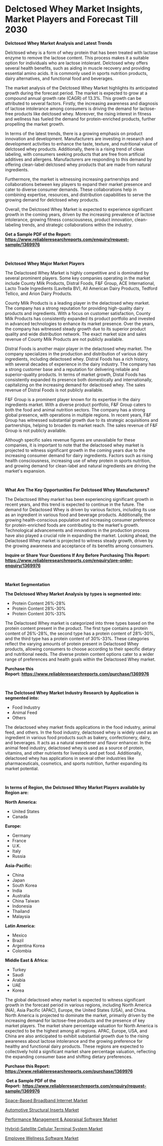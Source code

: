 <p><h1>Delctosed Whey Market Insights, Market Players and Forecast Till 2030</h1></p><p><strong>Delctosed Whey Market Analysis and Latest Trends</strong></p>
<p><p>Delctosed whey is a form of whey protein that has been treated with lactase enzyme to remove the lactose content. This process makes it a suitable option for individuals who are lactose intolerant. Delctosed whey offers several health benefits, such as aiding in muscle recovery and providing essential amino acids. It is commonly used in sports nutrition products, dairy alternatives, and functional food and beverages.</p><p>The market analysis of the Delctosed Whey Market highlights its anticipated growth during the forecast period. The market is expected to grow at a compound annual growth rate (CAGR) of 13.3%. This growth can be attributed to several factors. Firstly, the increasing awareness and diagnosis of lactose intolerance among consumers is driving the demand for lactose-free products like delctosed whey. Moreover, the rising interest in fitness and wellness has fueled the demand for protein-enriched products, further propelling the market growth.</p><p>In terms of the latest trends, there is a growing emphasis on product innovation and development. Manufacturers are investing in research and development activities to enhance the taste, texture, and nutritional value of delctosed whey products. Additionally, there is a rising trend of clean labeling, with consumers seeking products that are free from artificial additives and allergens. Manufacturers are responding to this demand by offering clean-label delctosed whey products that are made from natural ingredients.</p><p>Furthermore, the market is witnessing increasing partnerships and collaborations between key players to expand their market presence and cater to diverse consumer demands. These collaborations help in combining expertise, resources, and distribution capabilities to serve the growing demand for delctosed whey products.</p><p>Overall, the Delctosed Whey Market is expected to experience significant growth in the coming years, driven by the increasing prevalence of lactose intolerance, growing fitness consciousness, product innovation, clean-labeling trends, and strategic collaborations within the industry.</p></p>
<p><strong>Get a Sample PDF of the Report:&nbsp; <a href="https://www.reliableresearchreports.com/enquiry/request-sample/1369976">https://www.reliableresearchreports.com/enquiry/request-sample/1369976</a></strong></p>
<p>&nbsp;</p>
<p><strong>Delctosed Whey Major Market Players</strong></p>
<p><p>The Delactosed Whey Market is highly competitive and is dominated by several prominent players. Some key companies operating in the market include County Milk Products, Distral Foods, F&F Group, ACE International, Lacto Trade Ingredients (Lavitella BV), All American Dairy Products, Tedford Tellico, and Arion Dairy Products.</p><p>County Milk Products is a leading player in the delactosed whey market. The company has a strong reputation for providing high-quality dairy products and ingredients. With a focus on customer satisfaction, County Milk Products has consistently expanded its product portfolio and invested in advanced technologies to enhance its market presence. Over the years, the company has witnessed steady growth due to its superior product quality and wide distribution network. The exact market size and sales revenue of County Milk Products are not publicly available.</p><p>Distral Foods is another major player in the delactosed whey market. The company specializes in the production and distribution of various dairy ingredients, including delactosed whey. Distral Foods has a rich history, with several decades of experience in the dairy industry. The company has a strong customer base and a reputation for delivering reliable and superior-quality products. In terms of market growth, Distal Foods has consistently expanded its presence both domestically and internationally, capitalizing on the increasing demand for delactosed whey. The sales revenue of Distral Foods is not publicly available.</p><p>F&F Group is a prominent player known for its expertise in the dairy ingredients market. With a diverse product portfolio, F&F Group caters to both the food and animal nutrition sectors. The company has a strong global presence, with operations in multiple regions. In recent years, F&F Group has witnessed substantial growth due to its strategic acquisitions and partnerships, helping to broaden its market reach. The sales revenue of F&F Group is not publicly available.</p><p>Although specific sales revenue figures are unavailable for these companies, it is important to note that the delactosed whey market is projected to witness significant growth in the coming years due to the increasing consumer demand for dairy ingredients. Factors such as rising health consciousness, increasing use of whey protein in sports nutrition, and growing demand for clean-label and natural ingredients are driving the market's expansion.</p></p>
<p>&nbsp;</p>
<p><strong>What Are The Key Opportunities For Delctosed Whey Manufacturers?</strong></p>
<p><p>The Delactosed Whey market has been experiencing significant growth in recent years, and this trend is expected to continue in the future. The demand for Delactosed Whey is driven by various factors, including its use as an ingredient in various food and beverage products. Additionally, the growing health-conscious population and increasing consumer preference for protein-enriched foods are contributing to the market's growth. Technological advancements and innovations in the production process have also played a crucial role in expanding the market. Looking ahead, the Delactosed Whey market is projected to witness steady growth, driven by the growing awareness and acceptance of its benefits among consumers.</p></p>
<p><strong>Inquire or Share Your Questions If Any Before Purchasing This Report: <a href="https://www.reliableresearchreports.com/enquiry/pre-order-enquiry/1369976">https://www.reliableresearchreports.com/enquiry/pre-order-enquiry/1369976</a></strong></p>
<p>&nbsp;</p>
<p><strong>Market Segmentation</strong></p>
<p><strong>The Delctosed Whey Market Analysis by types is segmented into:</strong></p>
<p><ul><li>Protein Content 26%-28%</li><li>Protein Content 28%-30%</li><li>Protein Content 30%-33%</li></ul></p>
<p><p>The Delactosed Whey market is categorized into three types based on the protein content present in the product. The first type contains a protein content of 26%-28%, the second type has a protein content of 28%-30%, and the third type has a protein content of 30%-33%. These categories reflect the varying amounts of protein present in Delactosed Whey products, allowing consumers to choose according to their specific dietary and nutritional needs. The diverse protein content options cater to a wider range of preferences and health goals within the Delactosed Whey market.</p></p>
<p><strong>Purchase this Report:&nbsp;<a href="https://www.reliableresearchreports.com/purchase/1369976">https://www.reliableresearchreports.com/purchase/1369976</a></strong></p>
<p>&nbsp;</p>
<p><strong>The Delctosed Whey Market Industry Research by Application is segmented into:</strong></p>
<p><ul><li>Food Industry</li><li>Animal Feed</li><li>Others</li></ul></p>
<p><p>The delactosed whey market finds applications in the food industry, animal feed, and others. In the food industry, delactosed whey is widely used as an ingredient in various food products such as bakery, confectionery, dairy, and beverages. It acts as a natural sweetener and flavor enhancer. In the animal feed industry, delactosed whey is used as a source of protein, vitamins, and other nutrients for livestock and pet food. Additionally, delactosed whey has applications in several other industries like pharmaceuticals, cosmetics, and sports nutrition, further expanding its market potential.</p></p>
<p>&nbsp;</p>
<p><strong>In terms of Region, the Delctosed Whey Market Players available by Region are:</strong></p>
<p>
    <p> <strong> North America: </strong>
        <ul>
            <li>United States</li>
            <li>Canada</li>
        </ul>
        </p> 
    <p> <strong> Europe: </strong>
        <ul>
            <li>Germany</li>
            <li>France</li>
            <li>U.K.</li>
            <li>Italy</li>
            <li>Russia</li>
        </ul>
        </p> 
    <p> <strong> Asia-Pacific: </strong>
        <ul>
            <li>China</li>
            <li>Japan</li>
            <li>South Korea</li>
            <li>India</li>
            <li>Australia</li>
            <li>China Taiwan</li>
            <li>Indonesia</li>
            <li>Thailand</li>
            <li>Malaysia</li>
        </ul>
        </p> 
    <p> <strong> Latin America: </strong>
        <ul>
            <li>Mexico</li>
            <li>Brazil</li>
            <li>Argentina Korea</li>
            <li>Colombia</li>
        </ul>
        </p> 
    <p> <strong> Middle East & Africa: </strong>
        <ul>
            <li>Turkey</li>
            <li>Saudi</li>
            <li>Arabia</li>
            <li>UAE</li>
            <li>Korea</li>
        </ul>
    </p>
    </p>
<p><p>The global delactosed whey market is expected to witness significant growth in the forecast period in various regions, including North America (NA), Asia Pacific (APAC), Europe, the United States (USA), and China. North America is projected to dominate the market, primarily driven by the increasing demand for lactose-free products and the presence of key market players. The market share percentage valuation for North America is expected to be the highest among all regions. APAC, Europe, USA, and China are also anticipated to exhibit substantial growth due to the rising awareness about lactose intolerance and the growing preference for healthy and functional dairy products. These regions are expected to collectively hold a significant market share percentage valuation, reflecting the expanding consumer base and shifting dietary preferences.</p></p>
<p><strong>Purchase this Report: <a href="https://www.reliableresearchreports.com/purchase/1369976">https://www.reliableresearchreports.com/purchase/1369976</a></strong></p>
<p>&nbsp;<strong>Get a Sample PDF of the Report:&nbsp;&nbsp;<a href="https://www.reliableresearchreports.com/enquiry/request-sample/1369976">https://www.reliableresearchreports.com/enquiry/request-sample/1369976</a></strong></p>
<p><strong></strong></p>
<p><p><a href="https://www.linkedin.com/pulse/space-based-broadband-internet-market-insights-players-forecast-5oh2e/">Space-Based Broadband Internet Market</a></p><p><a href="https://www.linkedin.com/pulse/automotive-structural-inserts-market-insights-players-wnbaf/">Automotive Structural Inserts Market</a></p><p><a href="https://medium.com/@inner.zone.room/performance-management-amp-appraisal-software-market-size-cagr-trends-2024-2030-15c3ae160018">Performance Management & Appraisal Software Market</a></p><p><a href="https://www.linkedin.com/pulse/hybrid-satellite-cellular-terminal-system-market-research-petdc/">Hybrid-Satellite Cellular Terminal System Market</a></p><p><a href="https://medium.com/@poem.snap.phase/employee-wellness-software-market-size-cagr-trends-2024-2030-c6aae086bf48">Employee Wellness Software Market</a></p></p>